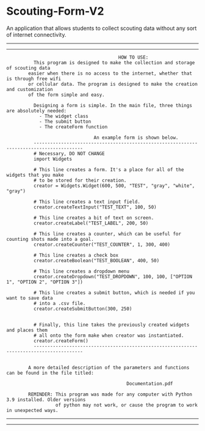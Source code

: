 # Scouting-Form-V2
An application that allows students to collect scouting data without any sort of internet connectivity.




------------------------------------------------------------------------------------------------------------------------
------------------------------------------------------------------------------------------------------------------------

                                             HOW TO USE:
              This program is designed to make the collection and storage of scouting data
            easier when there is no access to the internet, whether that is through free wifi
            or cellular data. The program is designed to make the creation and customization
            of the form simple and easy.
            
              Designing a form is simple. In the main file, three things are absolutely needed:
                - The widget class
                - The submit button
                - The createForm function
              
                                    An example form is shown below.
              ----------------------------------------------------------------------------------------
              # Necessary, DO NOT CHANGE
              import Widgets
              
              # This line creates a form. It's a place for all of the widgets that you make
              # to be stored for their creation.
              creator = Widgets.Widget(600, 500, "TEST", "gray", "white", "gray")
              
              # This line creates a text input field.
              creator.createTextInput("TEST_TEXT", 100, 50)
              
              # This line creates a bit of text on screen.
              creator.createLabel("TEST_LABEL", 200, 50)
              
              # This line creates a counter, which can be useful for counting shots made into a goal.
              creator.createCounter("TEST_COUNTER", 1, 300, 400)

              # This line creates a check box
              creator.createBoolean("TEST_BOOLEAN", 400, 50)
              
              # This line creates a dropdown menu
              creator.createDropdown("TEST_DROPDOWN", 100, 100, ["OPTION 1", "OPTION 2", "OPTION 3"])
              
              # This line creates a submit button, which is needed if you want to save data
              # into a .csv file.
              creator.createSubmitButton(300, 250)


              # Finally, this line takes the previously created widgets and places them
              # all onto the form make when creator was instantiated.
              creator.createForm()
              ----------------------------------------------------------------------------------------
              
            
            A more detailed description of the parameters and functions can be found in the file titled:
                                                  
                                                Documentation.pdf
                                                
            REMINDER: This program was made for any computer with Python 3.9 installed. Older versions
                      of python may not work, or cause the program to work in unexpected ways.

------------------------------------------------------------------------------------------------------------------------
------------------------------------------------------------------------------------------------------------------------
